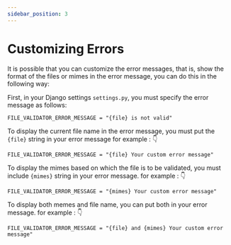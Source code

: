 ```yaml
---
sidebar_position: 3
---
```


# Customizing Errors

It is possible that you can customize the error messages, that is, show the format of the files or mimes in the error message, you can do this in the following way:

First, in your Django settings `settings.py`, you must specify the error message as follows:
```
FILE_VALIDATOR_ERROR_MESSAGE = "{file} is not valid"
```
To display the current file name in the error message, you must put the `{file}` string in your error message for example : 👇
```
FILE_VALIDATOR_ERROR_MESSAGE = "{file} Your custom error message"
```
To display the mimes based on which the file is to be validated, you must include `{mimes}` string in your error message. for example : 👇
```
FILE_VALIDATOR_ERROR_MESSAGE = "{mimes} Your custom error message"
```
To display both memes and file name, you can put both in your error message. for example : 👇
```
FILE_VALIDATOR_ERROR_MESSAGE = "{file} and {mimes} Your custom error message"
```
